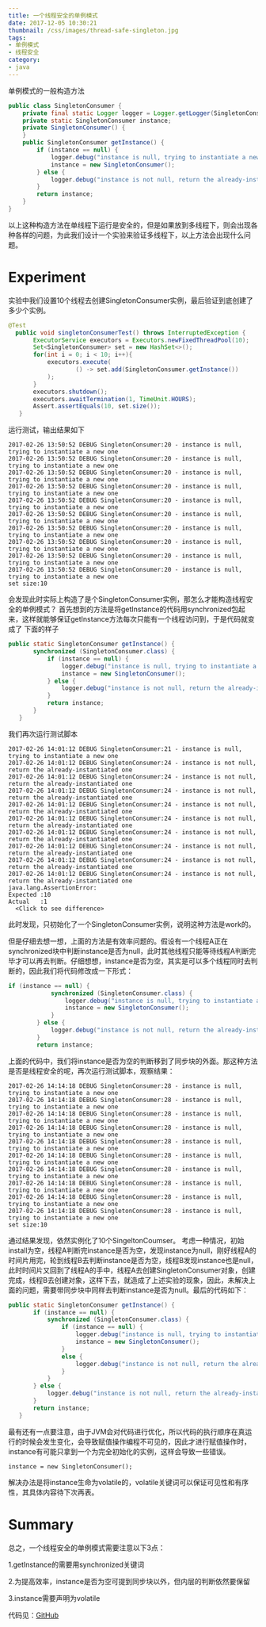 ```yaml
---
title: 一个线程安全的单例模式
date: 2017-12-05 10:30:21
thumbnail: /css/images/thread-safe-singleton.jpg
tags:
- 单例模式
- 线程安全
category:
- java
---
```



单例模式的一般构造方法

``` java
public class SingletonConsumer {
    private final static Logger logger = Logger.getLogger(SingletonConsumer.class);
    private static SingletonConsumer instance;
    private SingletonConsumer() {
    }
    public SingletonConsumer getInstance() {
        if (instance == null) {
            logger.debug("instance is null, trying to instantiate a new one");
            instance = new SingletonConsumer();
        } else {
            logger.debug("instance is not null, return the already-instantiated one");
        }
        return instance;
    }
}
```

以上这种构造方法在单线程下运行是安全的，但是如果放到多线程下，则会出现各种各样的问题，为此我们设计一个实验来验证多线程下，以上方法会出现什么问题。

# Experiment

实验中我们设置10个线程去创建SingletonConsumer实例，最后验证到底创建了多少个实例。

``` java 
@Test
  public void singletonConsumerTest() throws InterruptedException {
       ExecutorService executors = Executors.newFixedThreadPool(10);
       Set<SingletonConsumer> set = new HashSet<>();
       for(int i = 0; i < 10; i++){
           executors.execute(
                   () -> set.add(SingletonConsumer.getInstance())
           );
       }
       executors.shutdown();
       executors.awaitTermination(1, TimeUnit.HOURS);
       Assert.assertEquals(10, set.size());
   }
```

运行测试，输出结果如下

```
2017-02-26 13:50:52 DEBUG SingletonConsumer:20 - instance is null, trying to instantiate a new one
2017-02-26 13:50:52 DEBUG SingletonConsumer:20 - instance is null, trying to instantiate a new one
2017-02-26 13:50:52 DEBUG SingletonConsumer:20 - instance is null, trying to instantiate a new one
2017-02-26 13:50:52 DEBUG SingletonConsumer:20 - instance is null, trying to instantiate a new one
2017-02-26 13:50:52 DEBUG SingletonConsumer:20 - instance is null, trying to instantiate a new one
2017-02-26 13:50:52 DEBUG SingletonConsumer:20 - instance is null, trying to instantiate a new one
2017-02-26 13:50:52 DEBUG SingletonConsumer:20 - instance is null, trying to instantiate a new one
2017-02-26 13:50:52 DEBUG SingletonConsumer:20 - instance is null, trying to instantiate a new one
2017-02-26 13:50:52 DEBUG SingletonConsumer:20 - instance is null, trying to instantiate a new one
2017-02-26 13:50:52 DEBUG SingletonConsumer:20 - instance is null, trying to instantiate a new one
set size:10
```

会发现此时实际上构造了是个SingletonConsumer实例，那怎么才能构造线程安全的单例模式？
首先想到的方法是将getInstance的代码用synchronized包起来，这样就能够保证getInstance方法每次只能有一个线程访问到，于是代码就变成了
下面的样子

``` java
public static SingletonConsumer getInstance() {
       synchronized (SingletonConsumer.class) {
           if (instance == null) {
               logger.debug("instance is null, trying to instantiate a new one");
               instance = new SingletonConsumer();
           } else {
               logger.debug("instance is not null, return the already-instantiated one");
           }
           return instance;
       }
   }
```

我们再次运行测试脚本

```
2017-02-26 14:01:12 DEBUG SingletonConsumer:21 - instance is null, trying to instantiate a new one
2017-02-26 14:01:12 DEBUG SingletonConsumer:24 - instance is not null, return the already-instantiated one
2017-02-26 14:01:12 DEBUG SingletonConsumer:24 - instance is not null, return the already-instantiated one
2017-02-26 14:01:12 DEBUG SingletonConsumer:24 - instance is not null, return the already-instantiated one
2017-02-26 14:01:12 DEBUG SingletonConsumer:24 - instance is not null, return the already-instantiated one
2017-02-26 14:01:12 DEBUG SingletonConsumer:24 - instance is not null, return the already-instantiated one
2017-02-26 14:01:12 DEBUG SingletonConsumer:24 - instance is not null, return the already-instantiated one
2017-02-26 14:01:12 DEBUG SingletonConsumer:24 - instance is not null, return the already-instantiated one
2017-02-26 14:01:12 DEBUG SingletonConsumer:24 - instance is not null, return the already-instantiated one
2017-02-26 14:01:12 DEBUG SingletonConsumer:24 - instance is not null, return the already-instantiated one
java.lang.AssertionError: 
Expected :10
Actual   :1
  <Click to see difference>
```

此时发现，只初始化了一个SingletonConsumer实例，说明这种方法是work的。

但是仔细去想一想，上面的方法是有效率问题的。假设有一个线程A正在synchronized块中判断instance是否为null，此时其他线程只能等待线程A判断完毕才可以再去判断。仔细想想，instance是否为空，其实是可以多个线程同时去判断的，因此我们将代码修改成一下形式：

``` java 
if (instance == null) {
            synchronized (SingletonConsumer.class) {
                logger.debug("instance is null, trying to instantiate a new one");
                instance = new SingletonConsumer();
            }
        } else {
            logger.debug("instance is not null, return the already-instantiated one");
        }
        return instance;
```

上面的代码中，我们将instance是否为空的判断移到了同步块的外面。那这种方法是否是线程安全的呢，再次运行测试脚本，观察结果：

```
2017-02-26 14:14:18 DEBUG SingletonConsumer:28 - instance is null, trying to instantiate a new one
2017-02-26 14:14:18 DEBUG SingletonConsumer:28 - instance is null, trying to instantiate a new one
2017-02-26 14:14:18 DEBUG SingletonConsumer:28 - instance is null, trying to instantiate a new one
2017-02-26 14:14:18 DEBUG SingletonConsumer:28 - instance is null, trying to instantiate a new one
2017-02-26 14:14:18 DEBUG SingletonConsumer:28 - instance is null, trying to instantiate a new one
2017-02-26 14:14:18 DEBUG SingletonConsumer:28 - instance is null, trying to instantiate a new one
2017-02-26 14:14:18 DEBUG SingletonConsumer:28 - instance is null, trying to instantiate a new one
2017-02-26 14:14:18 DEBUG SingletonConsumer:28 - instance is null, trying to instantiate a new one
2017-02-26 14:14:18 DEBUG SingletonConsumer:28 - instance is null, trying to instantiate a new one
2017-02-26 14:14:18 DEBUG SingletonConsumer:28 - instance is null, trying to instantiate a new one
set size:10
```

通过结果发现，依然实例化了10个SingeltonCoumser。
考虑一种情况，初始install为空，线程A判断完instance是否为空，发现instance为null，刚好线程A的时间片用完，轮到线程B去判断instance是否为空，线程B发现instance也是null，此时时间片又回到了线程A的手中，线程A去创建SingletonConsumer对象，创建完成，线程B去创建对象，这样下去，就造成了上述实验的现象，因此，未解决上面的问题，需要带同步块中同样去判断instance是否为null。最后的代码如下：

``` java
public static SingletonConsumer getInstance() {
       if (instance == null) {
           synchronized (SingletonConsumer.class) {
               if (instance == null) {
                   logger.debug("instance is null, trying to instantiate a new one");
                   instance = new SingletonConsumer();
               }
               else {
                   logger.debug("instance is not null, return the already-instantiated one ");
               }
           }
       } else {
           logger.debug("instance is not null, return the already-instantiated one");
       }
       return instance;
   }
```

最有还有一点要注意，由于JVM会对代码进行优化，所以代码的执行顺序在真运行的时候会发生变化，会导致赋值操作编程不可见的，因此才进行赋值操作时，instance有可能只拿到一个为完全初始化的实例，这样会导致一些错误。

`instance = new SingletonConsumer();`

解决办法是将instance生命为volatile的，volatile关键词可以保证可见性和有序性，其具体内容待下次再表。

# Summary

总之，一个线程安全的单例模式需要注意以下3点：

1.getInstance的需要用synchronized关键词

2.为提高效率，instance是否为空可提到同步块以外，但内层的判断依然要保留

3.instance需要声明为volatile

代码见：[GitHub](https://github.com/llplay/muti-thread-learn)
